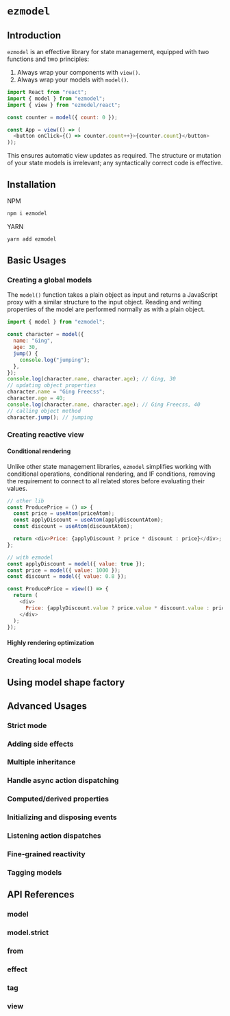 # `ezmodel`

## Introduction

`ezmodel` is an effective library for state management, equipped with two functions and two principles:

1. Always wrap your components with `view()`.
2. Always wrap your models with `model()`.

```js
import React from "react";
import { model } from "ezmodel";
import { view } from "ezmodel/react";

const counter = model({ count: 0 });

const App = view(() => (
  <button onClick={() => counter.count++}>{counter.count}</button>
));
```

This ensures automatic view updates as required. The structure or mutation of your state models is irrelevant; any syntactically correct code is effective.

## Installation

NPM

```bash
npm i ezmodel
```

YARN

```bash
yarn add ezmodel
```

## Basic Usages

### Creating a global models

The `model()` function takes a plain object as input and returns a JavaScript proxy with a similar structure to the input object. Reading and writing properties of the model are performed normally as with a plain object.

```js
import { model } from "ezmodel";

const character = model({
  name: "Ging",
  age: 30,
  jump() {
    console.log("jumping");
  },
});
console.log(character.name, character.age); // Ging, 30
// updating object properties
character.name = "Ging Freecss";
character.age = 40;
console.log(character.name, character.age); // Ging Freecss, 40
// calling object method
character.jump(); // jumping
```

### Creating reactive view

#### Conditional rendering

Unlike other state management libraries, `ezmodel` simplifies working with conditional operations, conditional rendering, and IF conditions, removing the requirement to connect to all related stores before evaluating their values.

```js
// other lib
const ProducePrice = () => {
  const price = useAtom(priceAtom);
  const applyDiscount = useAtom(applyDiscountAtom);
  const discount = useAtom(discountAtom);

  return <div>Price: {applyDiscount ? price * discount : price}</div>;
};

// with ezmodel
const applyDiscount = model({ value: true });
const price = model({ value: 1000 });
const discount = model({ value: 0.8 });

const ProducePrice = view(() => {
  return (
    <div>
      Price: {applyDiscount.value ? price.value * discount.value : price.value}
    </div>
  );
});
```

#### Highly rendering optimization

### Creating local models

## Using model shape factory

## Advanced Usages

### Strict mode

### Adding side effects

### Multiple inheritance

### Handle async action dispatching

### Computed/derived properties

### Initializing and disposing events

### Listening action dispatches

### Fine-grained reactivity

### Tagging models

## API References

### model

### model.strict

### from

### effect

### tag

### view
